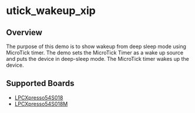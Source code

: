 # utick_wakeup_xip

## Overview
The purpose of this demo is to show wakeup from deep sleep mode using MicroTick timer.
The demo sets the MicroTick Timer as a wake up source and puts the device in deep-sleep mode.
The MicroTick timer wakes up the device.

## Supported Boards
- [LPCXpresso54S018](../../../_boards/lpcxpresso54s018/demo_apps/utick_wakeup_xip/example_board_readme.md)
- [LPCXpresso54S018M](../../../_boards/lpcxpresso54s018m/demo_apps/utick_wakeup_xip/example_board_readme.md)
